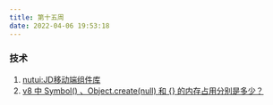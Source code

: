 ```yaml
---
title: 第十五周
date: 2022-04-06 19:53:18
---
```

### 技术
1. [nutui:JD移动端组件库](https://nutui.jd.com/#/)
2. [v8 中 Symbol() 、Object.create(null) 和 {} 的内存占用分别是多少？](https://www.zhihu.com/question/425300093/answer/1523228095)